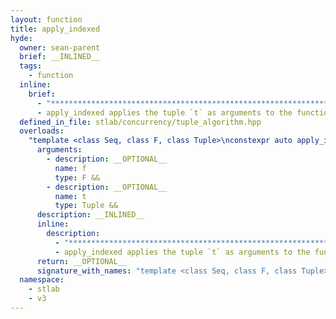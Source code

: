 ```yaml
---
layout: function
title: apply_indexed
hyde:
  owner: sean-parent
  brief: __INLINED__
  tags:
    - function
  inline:
    brief:
      - "***********************************************************************************************"
      - apply_indexed applies the tuple `t` as arguments to the function `f` using the index sequence `Seq` to select the arguments.
  defined_in_file: stlab/concurrency/tuple_algorithm.hpp
  overloads:
    "template <class Seq, class F, class Tuple>\nconstexpr auto apply_indexed(F &&, Tuple &&) -> decltype(auto)":
      arguments:
        - description: __OPTIONAL__
          name: f
          type: F &&
        - description: __OPTIONAL__
          name: t
          type: Tuple &&
      description: __INLINED__
      inline:
        description:
          - "***********************************************************************************************"
          - apply_indexed applies the tuple `t` as arguments to the function `f` using the index sequence `Seq` to select the arguments.
      return: __OPTIONAL__
      signature_with_names: "template <class Seq, class F, class Tuple>\nconstexpr auto apply_indexed(F && f, Tuple && t) -> decltype(auto)"
  namespace:
    - stlab
    - v3
---
```

